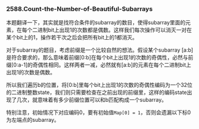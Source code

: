 ### 2588.Count-the-Number-of-Beautiful-Subarrays

本题翻译一下，其实就是找符合条件的subarray的数目，使得subarray里面的元素，在每个二进制bit上出现1的次数都是偶数。这样我们每次操作可以消灭一对在某个bit上的1，操作若干次之后会把所有bit上的1都消灭。

对于subarray的题目，考虑前缀是一个比较自然的想法。假设某个subarray [a:b]是符合要求的，那么意味着前缀[0:b]在每个bit上出现1的次数的奇偶性，必然与前缀[0:a-1]的奇偶性相同。这样两者一减，必然就有[a:b]的元素在每个二进制bit上出现1的次数是偶数。

所以我们遍历b的位置，将[0:b]里每个bit上出现1的次数的奇偶性编码为一个32位的二进制整数state，我们则只需要检查在之前出现的前缀里，这样的编码state出现了几次，就意味着有多少前缀位置可以和b匹配构成一个subarray。

特别注意，初始情况下对应编码0，要有初始值`Map[0] = 1`，否则会遗漏以下标0为左端点的subarray。
